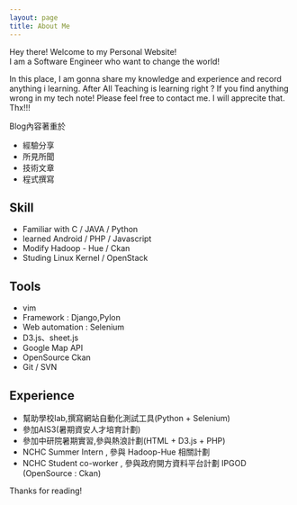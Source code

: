 ```yaml
---
layout: page
title: About Me
---
```


<p class="message">
  Hey there! Welcome to my Personal Website!<br>
 I am a Software Engineer who want to change the world!
</p>

In this place, I am gonna share my knowledge and experience and record anything i learning. After All Teaching is learning right ? 
If you find anything wrong in my tech note! Please feel free to contact me. I will apprecite that. Thx!!!


Blog內容著重於
<br>
* 經驗分享 
* 所見所聞 
* 技術文章
* 程式撰寫 

## Skill

* Familiar with  C / JAVA / Python
* learned Android / PHP / Javascript
* Modify Hadoop - Hue / Ckan
* Studing Linux Kernel / OpenStack

## Tools

* vim
* Framework : Django,Pylon
* Web automation : Selenium
* D3.js、sheet.js
* Google Map API
* OpenSource Ckan
* Git / SVN

## Experience
* 幫助學校lab,撰寫網站自動化測試工具(Python + Selenium)
* 參加AIS3(暑期資安人才培育計劃)
* 參加中研院暑期實習,參與熱浪計劃(HTML + D3.js + PHP)
* NCHC Summer Intern , 參與 Hadoop-Hue 相關計劃
* NCHC Student co-worker , 參與政府開方資料平台計劃 IPGOD (OpenSource : Ckan)

Thanks for reading!
